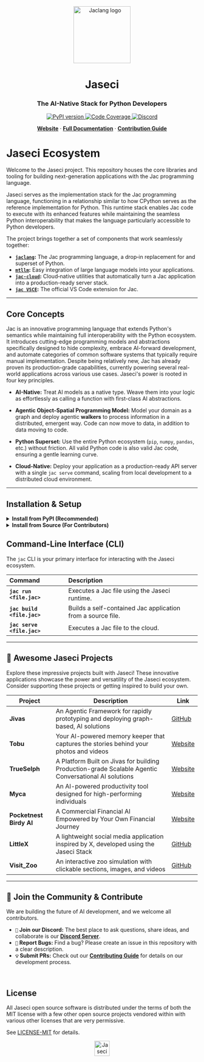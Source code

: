 <div align="center">
  <picture>
    <source media="(prefers-color-scheme: dark)" srcset="https://www.jac-lang.org//assets/logo.png">
    <source media="(prefers-color-scheme: light)" srcset="https://www.jac-lang.org//assets/logo.png">
    <img alt="Jaclang logo" src="https://www.jac-lang.org//assets/logo.png" width="150px">
  </picture>

  <h1>Jaseci</h1>
  <h3>The AI-Native Stack for Python Developers</h3>

  <p>
    <a href="https://pypi.org/project/jaclang/">
      <img src="https://img.shields.io/pypi/v/jaclang.svg?style=flat-square" alt="PyPI version">
    </a>
    <a href="https://codecov.io/gh/Jaseci-Labs/jaseci">
      <img src="https://img.shields.io/codecov/c/github/Jaseci-Labs/jaseci?style=flat-square" alt="Code Coverage">
    </a>
    <a href="https://discord.gg/tQvx2ZvdM9">
  <img src="https://img.shields.io/badge/Discord-Community-blue?style=flat-square&logo=discord" alt="Discord">
</a>
  </p>

[**Website**](https://www.jac-lang.org/) · [**Full Documentation**](https://www.jac-lang.org/learn/getting_started/) · [**Contribution Guide**](https://www.jac-lang.org/internals/contrib/)

</div>

# Jaseci Ecosystem

Welcome to the Jaseci project. This repository houses the core libraries and tooling for building next-generation applications with the Jac programming language.

Jaseci serves as the implementation stack for the Jac programming language, functioning in a relationship similar to how CPython serves as the reference implementation for Python. This runtime stack enables Jac code to execute with its enhanced features while maintaining the seamless Python interoperability that makes the language particularly accessible to Python developers.

The project brings together a set of components that work seamlessly together:

- **[`jaclang`](jac/):** The Jac programming language, a drop‑in replacement for and superset of Python.
- **[`mtllm`](jac-mtllm/):** Easy integration of large language models into your applications.
- **[`jac-cloud`](jac-cloud/):** Cloud‑native utilities that automatically turn a Jac application into a production-ready server stack.
- **[`jac VSCE`](jac/support/vscode_ext):** The official VS Code extension for Jac.

---


## Core Concepts

Jac is an innovative programming language that extends Python's semantics while maintaining full interoperability with the Python ecosystem. It introduces cutting-edge programming models and abstractions specifically designed to hide complexity, embrace AI-forward development, and automate categories of common software systems that typically require manual implementation. Despite being relatively new, Jac has already proven its production-grade capabilities, currently powering several real-world applications across various use cases. Jaseci's power is rooted in four key principles.


* **AI-Native:** Treat AI models as a native type. Weave them into your logic as effortlessly as calling a function with first-class AI abstractions.

* **Agentic Object-Spatial Programming Model:** Model your domain as a graph and deploy agentic **walkers** to process information in a distributed, emergent way. Code can now move to data, in addition to data moving to code.

* **Python Superset:** Use the entire Python ecosystem (`pip`, `numpy`, `pandas`, etc.) without friction. All valid Python code is also valid Jac code, ensuring a gentle learning curve.

* **Cloud-Native:** Deploy your application as a production-ready API server with a single `jac serve` command, scaling from local development to a distributed cloud environment.

---


## Installation & Setup

<details>
<summary><strong>Install from PyPI (Recommended)</strong></summary>

<br>

Get the complete, stable toolkit from PyPI:
```bash
pip install jaclang jac-cloud mtllm
```
This is the fastest way to get started with building applications.

</details>

<details>
<summary><strong>Install from Source (For Contributors)</strong></summary>

<br>

If you plan to contribute to Jaseci, install it in editable mode from a cloned repository:
```bash
git clone https://github.com/Jaseci-Labs/jaseci.git
cd jaseci
```
This will install all development dependencies, including testing and linting tools.

</details>


## Command-Line Interface (CLI)

The `jac` CLI is your primary interface for interacting with the Jaseci ecosystem.

| Command | Description |
| :--- | :--- |
| **`jac run <file.jac>`** | Executes a Jac file using the Jaseci runtime. |
| **`jac build <file.jac>`** | Builds a self-contained Jac application from a source file. |
| **`jac serve <file.jac>`** | Executes a Jac file to the cloud. |


---


## 🚀 Awesome Jaseci Projects

Explore these impressive projects built with Jaseci! These innovative applications showcase the power and versatility of the Jaseci ecosystem. Consider supporting these projects or getting inspired to build your own.

| Project | Description | Link |
|---------|-------------|------|
| **Jivas** | An Agentic Framework for rapidly prototyping and deploying graph-based, AI solutions | [GitHub](https://github.com/TrueSelph/jivas) |
| **Tobu** | Your AI-powered memory keeper that captures the stories behind your photos and videos | [Website](https://tobu.life/) |
| **TrueSelph** | A Platform Built on Jivas for building Production-grade Scalable Agentic Conversational AI solutions | [Website](https://trueselph.com/) |
| **Myca** | An AI-powered productivity tool designed for high-performing individuals | [Website](https://www.myca.ai/) |
| **Pocketnest Birdy AI** | A Commercial Financial AI Empowered by Your Own Financial Journey | [Website](https://www.pocketnest.com/) |
| **LittleX** | A lightweight social media application inspired by X, developed using the Jaseci Stack | [GitHub](https://github.com/Jaseci-Labs/littleX) |
| **Visit_Zoo** | An interactive zoo simulation with clickable sections, images, and videos | [GitHub](https://github.com/Thamirawaran/Visit_Zoo) |

---

## 🤝 Join the Community & Contribute

We are building the future of AI development, and we welcome all contributors.

*   **`💬` Join our Discord:** The best place to ask questions, share ideas, and collaborate is our [**Discord Server**](https://discord.gg/tQvx2ZvdM9).
*   **`🐞` Report Bugs:** Find a bug? Please create an issue in this repository with a clear description.
*   **`💡` Submit PRs:** Check out our [**Contributing Guide**](https://www.jac-lang.org/internals/contrib/) for details on our development process.

<br>

## License

All Jaseci open source software is distributed under the terms of both the MIT license with a few other open source projects vendored
within with various other licenses that are very permissive.

See [LICENSE-MIT](.github/LICENSE) for details.

<div align="center">
  <a href="https://www.jaseci.org">
    <img src="https://www.jac-lang.org//assets/logo.png" width="40px" alt="Jaseci Logo">
  </a>
</div>